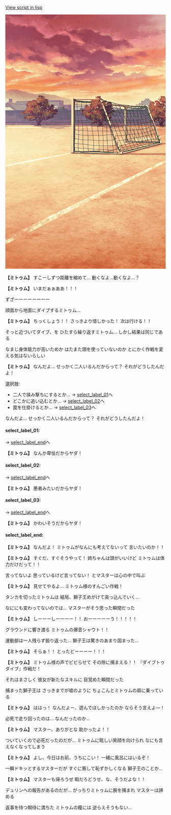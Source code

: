 [View script in lisp](../scripts/20054203.txt)

![Schoolyard_evening.png](../images/backgrounds/Schoolyard_evening.png)

**【ミトゥム】**
すこーしずつ距離を縮めて…
動くなよ…動くなよ…？

**【ミトゥム】**
いまだぁぁああ！！！

ずざーーーーーーーー

顔面から地面にダイブするミトゥム…

**【ミトゥム】**
ちっくしょう！！
さっきより惜しかった！
次は行ける！！

そっと近づいてダイブ、を
ひたすら繰り返すミトゥム…
しかし結果は同じである

なまじ身体能力が高いためか
はたまた頭を使っていないのか
とにかく作戦を変える気はないらしい

**【ミトゥム】**
なんだよ…
せっかく二人いるんだからって？
それがどうしたんだよ！

選択肢:
- 二人で挟み撃ちにするとか… → [select_label_01](#select_label_01)へ
- どこかに追い込むとか… → [select_label_02](#select_label_02)へ
- 罠を仕掛けるとか… → [select_label_03](#select_label_03)へ

なんだよ…
せっかく二人いるんだからって？
それがどうしたんだよ！

#### select_label_01:
 → [select_label_end](#select_label_end)へ

**【ミトゥム】**
なんか卑怯だからヤダ！

#### select_label_02:
 → [select_label_end](#select_label_end)へ

**【ミトゥム】**
悪者みたいだからヤダ！

#### select_label_03:
 → [select_label_end](#select_label_end)へ

**【ミトゥム】**
かわいそうだからヤダ！

#### select_label_end:

**【ミトゥム】**
なんだよ！
ミトゥムがなんにも考えてないって
言いたいのか！！

**【ミトゥム】**
すぐだ、すぐそうやって！
姉ちゃんは頭がいいけど
ミトゥムは体力だけだって！！

言ってないよ
思っているけど言ってない！
とマスターは心の中で叫ぶ

**【ミトゥム】**
見せてやるよ…
ミトゥム様のすんごい作戦！

タンカを切ったミトゥムは
結局、獅子王めがけて突っ込んでいく…

なににも変わってないのでは…
マスターがそう思った瞬間だった

**【ミトゥム】**
しーーーしーーーー！！
おーーーーーう！！！！！

グラウンドに響き渡る
ミトゥムの爆音シャウト！！

運動部は一人残らず振り返った…
獅子王は驚きのあまり固まった…

**【ミトゥム】**
そらぁ！！
とったどーーーー！！！

**【ミトゥム】**
ミトゥム様の声でビビらせて
その隙に捕まえる！！
『ダイブトゥダイブ』作戦だ！

それはまさしく
彼女が新たなスキルに
目覚めた瞬間だった

捕まった獅子王は
さっきまでが嘘のように
ちょこんとミトゥムの肩に乗っている

**【ミトゥム】**
ははっ！
なんだよー、遊んでほしかったのか
ならそう言えよ―！

必死で走り回ったのは…
なんだったのか…

**【ミトゥム】**
マスター、ありがとな
助かったよ！！

ついていくので必死だったのだが…
ミトゥムに眩しい笑顔を向けられ
なにも言えなくなってしまう

**【ミトゥム】**
よし、今日はお前、うちにこい！
一緒に風呂にはいるぞ！

一瞬ドキッとするマスターだが
すぐに察して恥ずかしくなる
獅子王のことか…

**【ミトゥム】**
マスターも帰ろうぜ
暇だろどうせ、な、そうだよな！！

デュリンへの報告があるのだが…
がっちりミトゥムに腕を捕まれ
マスターは諦める

返事を待つ期待に満ちた
ミトゥムの瞳には
逆らえそうもない…